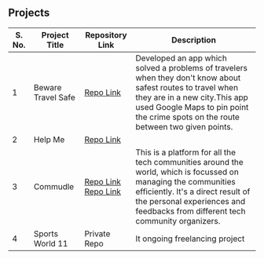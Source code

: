 ## Projects

| S. No. | Project Title | Repository Link |Description|
|--|--|--|--|
|1|Beware Travel Safe|[Repo Link](https://github.com/shubham100ev/beware-travel-safe/tree/master/android)|Developed an app which solved a problems of travelers when they don't know about safest routes to travel when they are in a new city.This app used Google Maps to pin point the crime spots on the route between two given points.|
|2|Help Me|[Repo Link](https://github.com/shubham100ev/help_me)||
|3|Commudle|[Repo Link](https://github.com/shubham100ev/Commudle_MVP)<br>[Repo Link](https://github.com/shubham100ev/Commudle-UI)|This is a platform for all the tech communities around the world, which is focussed on managing the communities efficiently. It's a direct result of the personal experiences and feedbacks from different tech community organizers.|
|4|Sports World 11|Private Repo|It ongoing freelancing project|

